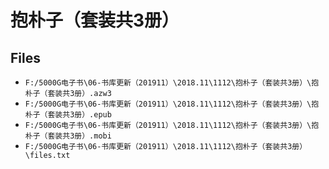 # 抱朴子（套装共3册）

## Files

- `F:/5000G电子书\06-书库更新（201911）\2018.11\1112\抱朴子（套装共3册）\抱朴子（套装共3册）.azw3`
- `F:/5000G电子书\06-书库更新（201911）\2018.11\1112\抱朴子（套装共3册）\抱朴子（套装共3册）.epub`
- `F:/5000G电子书\06-书库更新（201911）\2018.11\1112\抱朴子（套装共3册）\抱朴子（套装共3册）.mobi`
- `F:/5000G电子书\06-书库更新（201911）\2018.11\1112\抱朴子（套装共3册）\files.txt`
